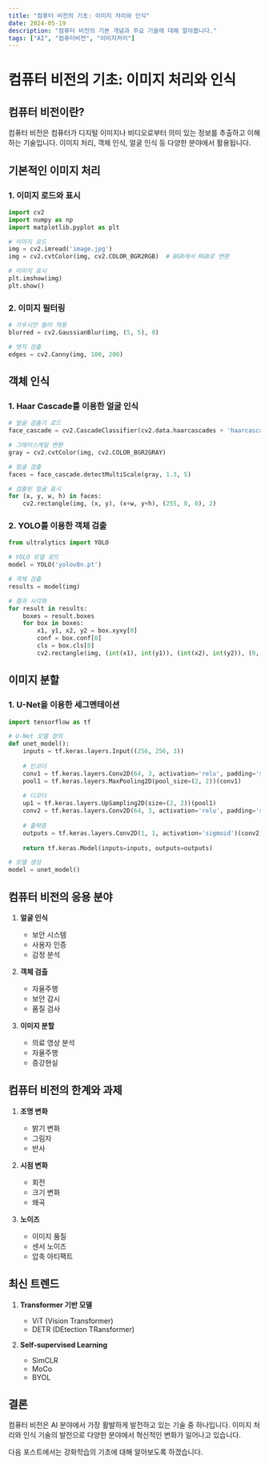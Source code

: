 ```yaml
---
title: "컴퓨터 비전의 기초: 이미지 처리와 인식"
date: 2024-05-19
description: "컴퓨터 비전의 기본 개념과 주요 기술에 대해 알아봅니다."
tags: ["AI", "컴퓨터비전", "이미지처리"]
---
```


# 컴퓨터 비전의 기초: 이미지 처리와 인식

## 컴퓨터 비전이란?

컴퓨터 비전은 컴퓨터가 디지털 이미지나 비디오로부터 의미 있는 정보를 추출하고 이해하는 기술입니다. 이미지 처리, 객체 인식, 얼굴 인식 등 다양한 분야에서 활용됩니다.

## 기본적인 이미지 처리

### 1. 이미지 로드와 표시
```python
import cv2
import numpy as np
import matplotlib.pyplot as plt

# 이미지 로드
img = cv2.imread('image.jpg')
img = cv2.cvtColor(img, cv2.COLOR_BGR2RGB)  # BGR에서 RGB로 변환

# 이미지 표시
plt.imshow(img)
plt.show()
```

### 2. 이미지 필터링
```python
# 가우시안 블러 적용
blurred = cv2.GaussianBlur(img, (5, 5), 0)

# 엣지 검출
edges = cv2.Canny(img, 100, 200)
```

## 객체 인식

### 1. Haar Cascade를 이용한 얼굴 인식
```python
# 얼굴 검출기 로드
face_cascade = cv2.CascadeClassifier(cv2.data.haarcascades + 'haarcascade_frontalface_default.xml')

# 그레이스케일 변환
gray = cv2.cvtColor(img, cv2.COLOR_BGR2GRAY)

# 얼굴 검출
faces = face_cascade.detectMultiScale(gray, 1.3, 5)

# 검출된 얼굴 표시
for (x, y, w, h) in faces:
    cv2.rectangle(img, (x, y), (x+w, y+h), (255, 0, 0), 2)
```

### 2. YOLO를 이용한 객체 검출
```python
from ultralytics import YOLO

# YOLO 모델 로드
model = YOLO('yolov8n.pt')

# 객체 검출
results = model(img)

# 결과 시각화
for result in results:
    boxes = result.boxes
    for box in boxes:
        x1, y1, x2, y2 = box.xyxy[0]
        conf = box.conf[0]
        cls = box.cls[0]
        cv2.rectangle(img, (int(x1), int(y1)), (int(x2), int(y2)), (0, 255, 0), 2)
```

## 이미지 분할

### 1. U-Net을 이용한 세그멘테이션
```python
import tensorflow as tf

# U-Net 모델 정의
def unet_model():
    inputs = tf.keras.layers.Input((256, 256, 3))
    
    # 인코더
    conv1 = tf.keras.layers.Conv2D(64, 3, activation='relu', padding='same')(inputs)
    pool1 = tf.keras.layers.MaxPooling2D(pool_size=(2, 2))(conv1)
    
    # 디코더
    up1 = tf.keras.layers.UpSampling2D(size=(2, 2))(pool1)
    conv2 = tf.keras.layers.Conv2D(64, 3, activation='relu', padding='same')(up1)
    
    # 출력층
    outputs = tf.keras.layers.Conv2D(1, 1, activation='sigmoid')(conv2)
    
    return tf.keras.Model(inputs=inputs, outputs=outputs)

# 모델 생성
model = unet_model()
```

## 컴퓨터 비전의 응용 분야

1. **얼굴 인식**
   - 보안 시스템
   - 사용자 인증
   - 감정 분석

2. **객체 검출**
   - 자율주행
   - 보안 감시
   - 품질 검사

3. **이미지 분할**
   - 의료 영상 분석
   - 자율주행
   - 증강현실

## 컴퓨터 비전의 한계와 과제

1. **조명 변화**
   - 밝기 변화
   - 그림자
   - 반사

2. **시점 변화**
   - 회전
   - 크기 변화
   - 왜곡

3. **노이즈**
   - 이미지 품질
   - 센서 노이즈
   - 압축 아티팩트

## 최신 트렌드

1. **Transformer 기반 모델**
   - ViT (Vision Transformer)
   - DETR (DEtection TRansformer)

2. **Self-supervised Learning**
   - SimCLR
   - MoCo
   - BYOL

## 결론

컴퓨터 비전은 AI 분야에서 가장 활발하게 발전하고 있는 기술 중 하나입니다. 이미지 처리와 인식 기술의 발전으로 다양한 분야에서 혁신적인 변화가 일어나고 있습니다.

다음 포스트에서는 강화학습의 기초에 대해 알아보도록 하겠습니다. 